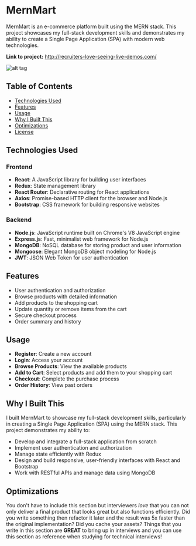 # MernMart

MernMart is an e-commerce platform built using the MERN stack. This project showcases my full-stack development skills and demonstrates my ability to create a Single Page Application (SPA) with modern web technologies.

**Link to project:** http://recruiters-love-seeing-live-demos.com/

![alt tag](http://placecorgi.com/1200/650)

## Table of Contents

- [Technologies Used](#technologies-used)
- [Features](#features)
- [Usage](#usage)
- [Why I Built This](#why-i-built-this)
- [Optimizations](#optimizations)
- [License](#license)

## Technologies Used

### Frontend

- **React**: A JavaScript library for building user interfaces
- **Redux**: State management library
- **React Router**: Declarative routing for React applications
- **Axios**: Promise-based HTTP client for the browser and Node.js
- **Bootstrap**: CSS framework for building responsive websites

### Backend

- **Node.js**: JavaScript runtime built on Chrome's V8 JavaScript engine
- **Express.js**: Fast, minimalist web framework for Node.js
- **MongoDB**: NoSQL database for storing product and user information
- **Mongoose**: Elegant MongoDB object modeling for Node.js
- **JWT**: JSON Web Token for user authentication

## Features

- User authentication and authorization
- Browse products with detailed information
- Add products to the shopping cart
- Update quantity or remove items from the cart
- Secure checkout process
- Order summary and history

## Usage

- **Register**: Create a new account
- **Login**: Access your account
- **Browse Products**: View the available products
- **Add to Cart**: Select products and add them to your shopping cart
- **Checkout**: Complete the purchase process
- **Order History**: View past orders

## Why I Built This

I built MernMart to showcase my full-stack development skills, particularly in creating a Single Page Application (SPA) using the MERN stack. This project demonstrates my ability to:

- Develop and integrate a full-stack application from scratch
- Implement user authentication and authorization
- Manage state efficiently with Redux
- Design and build responsive, user-friendly interfaces with React and Bootstrap
- Work with RESTful APIs and manage data using MongoDB

## Optimizations

You don't have to include this section but interviewers _love_ that you can not only deliver a final product that looks great but also functions efficiently. Did you write something then refactor it later and the result was 5x faster than the original implementation? Did you cache your assets? Things that you write in this section are **GREAT** to bring up in interviews and you can use this section as reference when studying for technical interviews!
